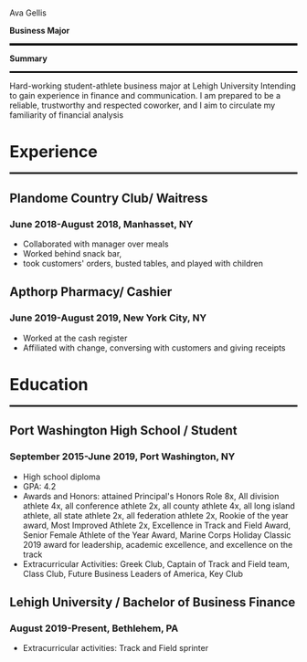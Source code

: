 #
Ava
Gellis

**Business Major**

 ![](data:image/*;base64,iVBORw0KGgoAAAANSUhEUgAAAlgAAAAECAYAAABStUF5AAAAUklEQVRoBe3WsQ0AQAgDsTz778xLzJDSDHCFRZGXZOMIECBAgAABAgRqAlMrCREgQIAAAQIECJyAgeURCBAgQIAAAQJlAQOrDCpHgAABAgQIEPgYTgEHYDtY3gAAAABJRU5ErkJggg==)

**Summary**

 ![](data:image/*;base64,iVBORw0KGgoAAAANSUhEUgAAAlgAAAAECAYAAABStUF5AAAAUklEQVRoBe3WsQ0AQAgDsTz778xLzJDSDHCFRZGXZOMIECBAgAABAgRqAlMrCREgQIAAAQIECJyAgeURCBAgQIAAAQJlAQOrDCpHgAABAgQIEPgYTgEHYDtY3gAAAABJRU5ErkJggg==)

Hard-working student-athlete business major at Lehigh University Intending to gain experience in finance and communication. I am prepared to be a reliable, trustworthy and respected coworker, and I aim to circulate my familiarity of financial analysis

# **Experience**

 ![](data:image/*;base64,iVBORw0KGgoAAAANSUhEUgAAAlgAAAAECAYAAABStUF5AAAAUklEQVRoBe3WsQ0AQAgDsTz778xLzJDSDHCFRZGXZOMIECBAgAABAgRqAlMrCREgQIAAAQIECJyAgeURCBAgQIAAAQJlAQOrDCpHgAABAgQIEPgYTgEHYDtY3gAAAABJRU5ErkJggg==)

## **Plandome Country Club/** Waitress

### June 2018-August 2018,  Manhasset, NY

- Collaborated with manager over meals
- Worked behind snack bar,
- took customers&#39; orders, busted tables, and played with children

## **Apthorp Pharmacy/** Cashier

### June 2019-August 2019,  New York City, NY

- Worked at the cash register
- Affiliated with change, conversing with customers and giving receipts

# **Education**

 ![](data:image/*;base64,iVBORw0KGgoAAAANSUhEUgAAAlgAAAAECAYAAABStUF5AAAAUklEQVRoBe3WsQ0AQAgDsTz778xLzJDSDHCFRZGXZOMIECBAgAABAgRqAlMrCREgQIAAAQIECJyAgeURCBAgQIAAAQJlAQOrDCpHgAABAgQIEPgYTgEHYDtY3gAAAABJRU5ErkJggg==)

## **Port Washington High School /** Student

### September 2015-June 2019,  Port Washington, NY

- High school diploma
- GPA: 4.2
- Awards and Honors: attained  Principal&#39;s Honors Role 8x, All division athlete 4x, all conference athlete 2x, all county athlete 4x, all long island athlete, all state athlete 2x, all federation athlete 2x, Rookie of the year award, Most Improved Athlete 2x, Excellence in Track and Field Award, Senior Female Athlete of the Year Award, Marine Corps Holiday Classic 2019 award for leadership, academic excellence, and excellence on the track
- Extracurricular Activities: Greek Club, Captain of Track and Field team, Class Club, Future Business Leaders of America, Key Club

## **Lehigh University** / Bachelor of Business Finance

### August 2019-Present,  Bethlehem, PA

- Extracurricular activities: Track and Field sprinter